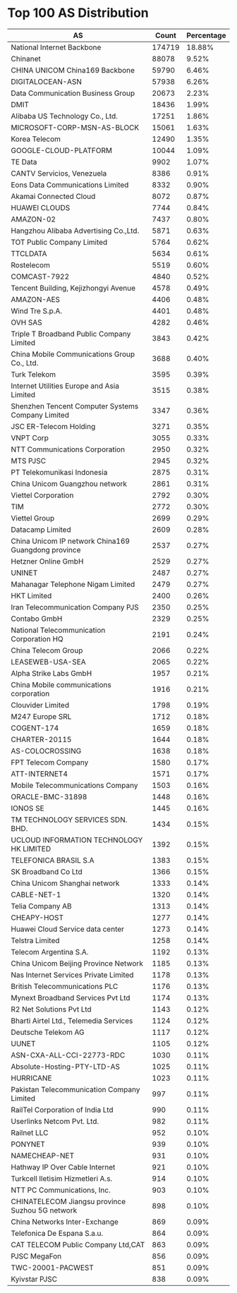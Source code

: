 # Top 100 AS Distribution
| AS | Count | Percentage |
|----|----|----|
| National Internet Backbone | 174719 | 18.88% |
| Chinanet | 88078 | 9.52% |
| CHINA UNICOM China169 Backbone | 59790 | 6.46% |
| DIGITALOCEAN-ASN | 57938 | 6.26% |
| Data Communication Business Group | 20673 | 2.23% |
| DMIT | 18436 | 1.99% |
| Alibaba US Technology Co., Ltd. | 17251 | 1.86% |
| MICROSOFT-CORP-MSN-AS-BLOCK | 15061 | 1.63% |
| Korea Telecom | 12490 | 1.35% |
| GOOGLE-CLOUD-PLATFORM | 10044 | 1.09% |
| TE Data | 9902 | 1.07% |
| CANTV Servicios, Venezuela | 8386 | 0.91% |
| Eons Data Communications Limited | 8332 | 0.90% |
| Akamai Connected Cloud | 8072 | 0.87% |
| HUAWEI CLOUDS | 7744 | 0.84% |
| AMAZON-02 | 7437 | 0.80% |
| Hangzhou Alibaba Advertising Co.,Ltd. | 5871 | 0.63% |
| TOT Public Company Limited | 5764 | 0.62% |
| TTCLDATA | 5634 | 0.61% |
| Rostelecom | 5519 | 0.60% |
| COMCAST-7922 | 4840 | 0.52% |
| Tencent Building, Kejizhongyi Avenue | 4578 | 0.49% |
| AMAZON-AES | 4406 | 0.48% |
| Wind Tre S.p.A. | 4401 | 0.48% |
| OVH SAS | 4282 | 0.46% |
| Triple T Broadband Public Company Limited | 3843 | 0.42% |
| China Mobile Communications Group Co., Ltd. | 3688 | 0.40% |
| Turk Telekom | 3595 | 0.39% |
| Internet Utilities Europe and Asia Limited | 3515 | 0.38% |
| Shenzhen Tencent Computer Systems Company Limited | 3347 | 0.36% |
| JSC ER-Telecom Holding | 3271 | 0.35% |
| VNPT Corp | 3055 | 0.33% |
| NTT Communications Corporation | 2950 | 0.32% |
| MTS PJSC | 2945 | 0.32% |
| PT Telekomunikasi Indonesia | 2875 | 0.31% |
| China Unicom Guangzhou network | 2861 | 0.31% |
| Viettel Corporation | 2792 | 0.30% |
| TIM | 2772 | 0.30% |
| Viettel Group | 2699 | 0.29% |
| Datacamp Limited | 2609 | 0.28% |
| China Unicom IP network China169 Guangdong province | 2537 | 0.27% |
| Hetzner Online GmbH | 2529 | 0.27% |
| UNINET | 2487 | 0.27% |
| Mahanagar Telephone Nigam Limited | 2479 | 0.27% |
| HKT Limited | 2400 | 0.26% |
| Iran Telecommunication Company PJS | 2350 | 0.25% |
| Contabo GmbH | 2329 | 0.25% |
| National Telecommunication Corporation HQ | 2191 | 0.24% |
| China Telecom Group | 2066 | 0.22% |
| LEASEWEB-USA-SEA | 2065 | 0.22% |
| Alpha Strike Labs GmbH | 1957 | 0.21% |
| China Mobile communications corporation | 1916 | 0.21% |
| Clouvider Limited | 1798 | 0.19% |
| M247 Europe SRL | 1712 | 0.18% |
| COGENT-174 | 1659 | 0.18% |
| CHARTER-20115 | 1644 | 0.18% |
| AS-COLOCROSSING | 1638 | 0.18% |
| FPT Telecom Company | 1580 | 0.17% |
| ATT-INTERNET4 | 1571 | 0.17% |
| Mobile Telecommunications Company | 1503 | 0.16% |
| ORACLE-BMC-31898 | 1448 | 0.16% |
| IONOS SE | 1445 | 0.16% |
| TM TECHNOLOGY SERVICES SDN. BHD. | 1434 | 0.15% |
| UCLOUD INFORMATION TECHNOLOGY HK LIMITED | 1392 | 0.15% |
| TELEFONICA BRASIL S.A | 1383 | 0.15% |
| SK Broadband Co Ltd | 1366 | 0.15% |
| China Unicom Shanghai network | 1333 | 0.14% |
| CABLE-NET-1 | 1320 | 0.14% |
| Telia Company AB | 1313 | 0.14% |
| CHEAPY-HOST | 1277 | 0.14% |
| Huawei Cloud Service data center | 1273 | 0.14% |
| Telstra Limited | 1258 | 0.14% |
| Telecom Argentina S.A. | 1192 | 0.13% |
| China Unicom Beijing Province Network | 1185 | 0.13% |
| Nas Internet Services Private Limited | 1178 | 0.13% |
| British Telecommunications PLC | 1176 | 0.13% |
| Mynext Broadband Services Pvt Ltd | 1174 | 0.13% |
| R2 Net Solutions Pvt Ltd | 1143 | 0.12% |
| Bharti Airtel Ltd., Telemedia Services | 1124 | 0.12% |
| Deutsche Telekom AG | 1117 | 0.12% |
| UUNET | 1105 | 0.12% |
| ASN-CXA-ALL-CCI-22773-RDC | 1030 | 0.11% |
| Absolute-Hosting-PTY-LTD-AS | 1025 | 0.11% |
| HURRICANE | 1023 | 0.11% |
| Pakistan Telecommunication Company Limited | 997 | 0.11% |
| RailTel Corporation of India Ltd | 990 | 0.11% |
| Userlinks Netcom Pvt. Ltd. | 982 | 0.11% |
| Railnet LLC | 952 | 0.10% |
| PONYNET | 939 | 0.10% |
| NAMECHEAP-NET | 931 | 0.10% |
| Hathway IP Over Cable Internet | 921 | 0.10% |
| Turkcell Iletisim Hizmetleri A.s. | 914 | 0.10% |
| NTT PC Communications, Inc. | 903 | 0.10% |
| CHINATELECOM Jiangsu province Suzhou 5G network | 898 | 0.10% |
| China Networks Inter-Exchange | 869 | 0.09% |
| Telefonica De Espana S.a.u. | 864 | 0.09% |
| CAT TELECOM Public Company Ltd,CAT | 863 | 0.09% |
| PJSC MegaFon | 856 | 0.09% |
| TWC-20001-PACWEST | 851 | 0.09% |
| Kyivstar PJSC | 838 | 0.09% |
